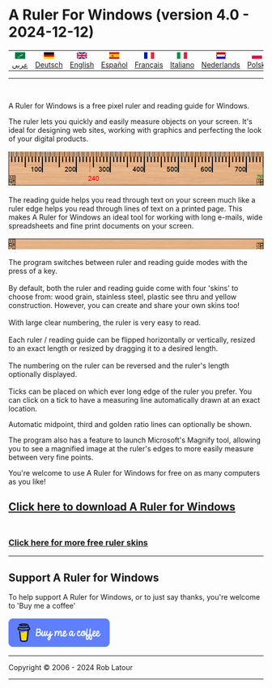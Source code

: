 # A Ruler For Windows (version 4.0 - 2024-12-12)

<!-- header -->
|||||||||||
| :---: | :---: | :---: | :---: | :---: |:---: | :---: | :---: |:---: | :---: |
| [![عربي](/images/flags/ar.png)](../en/README.md)<br>[عربي](../ar/README.md) | [![Deutsch](/images/flags/de.png)](../de/README.md)<br>[Deutsch](../de/README.md) | [![English](/images/flags/en-GB.png)](../en/README.md)<br>[English](../en/README.md) | [![Español](/images/flags/es.png)](../es/README.md)<br>[Español](../es/README.md) | [![Français](/images/flags/fr.png)](../fr/README.md)<br>[Français](../fr/README.md)| [![Italiano](/images/flags/it.png)](../it/README.md)<br>[Italiano](../it/README.md) | [![Nederlands](/images/flags/nl.png)](../nl/README.md)<br>[Nederlands](../nl/README.md) | [![Polski](/images/flags/pl.png)](../pl/README.md)<br>[Polski](../pl/README.md) | [![Português](/images/flags/pt.png)](../pt/README.md)<br>[Português](../pt/README.md) | [![Svenska](/images/flags/sv.png)](../sv/README.md)<br>[Svenska](../sv/README.md) |

- - -
<br>
<!-- header -->

A Ruler for Windows is a free pixel ruler and reading guide for Windows.  
  
The ruler lets you quickly and easily measure objects on your screen. It's ideal for designing web sites, working with graphics and perfecting the look of your digital products.<br><br>
[![ruler](/images/ruler.png)](README.md)<br><br>
The reading guide helps you read through text on your screen much like a ruler edge helps you read through lines of text on a printed page. This makes A Ruler for Windows an ideal tool for working with long e-mails, wide spreadsheets and fine print documents on your screen.<br><br>
![Reading Guide](/images/readingguide.png)


The program switches between ruler and reading guide modes with the press of a key.<br><br>
By default, both the ruler and reading guide come with four 'skins' to choose from: wood grain, stainless steel, plastic see thru and yellow construction. However, you can create and share your own skins too!  <br>  <br>With large clear numbering, the ruler is very easy to read.  <br>  <br>Each ruler / reading guide can be flipped horizontally or vertically, resized to an exact length or resized by dragging it to a desired length.  <br>  <br>The numbering on the ruler can be reversed and the ruler's length optionally displayed.  <br>  <br>Ticks can be placed on which ever long edge of the ruler you prefer. You can click on a tick to have a measuring line automatically drawn at an exact location.<br>

Automatic midpoint, third and golden ratio lines can optionally be shown.  
  
The program also has a feature to launch Microsoft's Magnify tool, allowing you to see a magnified image at the ruler's edges to more easily measure between very fine points.

You're welcome to use A Ruler for Windows for free on as many computers as you like!

## [Click here to download A Ruler for Windows](https://6ec1f0a2f74d4d0c2019-591364a760543a57f40bab2c37672676.ssl.cf5.rackcdn.com/arulersetupv40.exe)<br><br>

### [Click here for more free ruler skins](skins.md) 

* * * 
## Support A Ruler for Windows

To help support A Ruler for Windows, or to just say thanks, you're welcome to 'Buy me a coffee'<br><br>
[<img alt="Buy me  a coffee" width="200px" src="buymeacoffee-english.png" />](https://www.buymeacoffee.com/roblatour)
* * *
Copyright © 2006 - 2024 Rob Latour
* * *